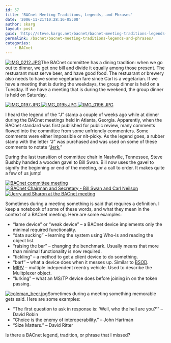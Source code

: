 ```yaml
---
id: 57
title: 'BACnet Meeting Traditions, Legends, and Phrases'
date: '2006-11-21T10:28:16-05:00'
author: skarg
layout: post
guid: 'http://steve.kargs.net/bacnet/bacnet-meeting-traditions-legends-and-phrases/'
permalink: /bacnet/bacnet-meeting-traditions-legends-and-phrases/
categories:
    - BACnet
---
```


[![IMG_0212.JPG](http://steve.kargs.net/wp-content/uploads/2006/11/thumbs/IMG_0212.JPG "IMG_0212.JPG")](http://steve.kargs.net/wp-content/uploads/2006/11/IMG_0212.JPG)The BACnet committee has a dining tradition: when we go out to dinner, we get one bill and divide it equally among those present. The restuarant must serve beer, and have good food. The restuarant or brewery also needs to have some vegetarian fare since Carl is a vegetarian. If we have a meeting that is during the weekdays, the group dinner is held on a Tuesday. If we have a meeting that is during the weekend, the group dinner is held on Saturday.

[![IMG_0197.JPG](http://steve.kargs.net/wp-content/uploads/2006/11/thumbs/IMG_0197.JPG "IMG_0197.JPG") ](http://steve.kargs.net/wp-content/uploads/2006/11/IMG_0197.JPG)[![IMG_0195.JPG](http://steve.kargs.net/wp-content/uploads/2006/11/thumbs/IMG_0195.JPG "IMG_0195.JPG")](http://steve.kargs.net/wp-content/uploads/2006/11/IMG_0195.JPG)[ ](http://steve.kargs.net/wp-content/uploads/2006/11/IMG_0197.JPG)[![IMG_0196.JPG](http://steve.kargs.net/wp-content/uploads/2006/11/thumbs/IMG_0196.JPG "IMG_0196.JPG")](http://steve.kargs.net/wp-content/uploads/2006/11/IMG_0196.JPG)[  ](http://steve.kargs.net/wp-content/uploads/2006/11/IMG_0197.JPG)

I heard the legend of the “J” stamp a couple of weeks ago while at dinner during the BACnet meetings held in Atlanta, Georgia. Apparently, when the BACnet standard was first published for public review, many comments flowed into the committee from some unfriendly commenters. Some comments were either impossible or nit-picky. As the legend goes, a rubber stamp with the letter “J” was purchased and was used on some of these comments to notate “[Jerk.](http://en.wiktionary.org/wiki/jerk)”

During the last transition of committee chair in Nashville, Tennessee, Steve Bushby handed a wooden gavel to Bill Swan. Bill now uses the gavel to signify the beginning or end of the meeting, or a call to order. It makes quite a few of us jump!

[![BACnet committee meeting](http://steve.kargs.net/wp-content/uploads/2006/11/thumbs/BACnet_committee.jpg "BACnet committee meeting")](http://steve.kargs.net/wp-content/uploads/2006/11/BACnet_committee.jpg)[![BACnet Chairman and Secretary - Bill Swan and Carl Neilson](http://steve.kargs.net/wp-content/uploads/2006/11/thumbs/BACnet_chairman.jpg "BACnet Chairman and Secretary - Bill Swan and Carl Neilson")](http://steve.kargs.net/wp-content/uploads/2006/11/BACnet_chairman.jpg)[![Jerry and Sharon at the BACnet meeting](http://steve.kargs.net/wp-content/uploads/2006/11/thumbs/Jerry_Sharon.jpg "Jerry and Sharon at the BACnet meeting")](http://steve.kargs.net/wp-content/uploads/2006/11/Jerry_Sharon.jpg)

Sometimes during a meeting something is said that requires a definition. I keep a notebook of some of these words, and what they mean in the context of a BACnet meeting. Here are some examples:

- “lame device” or “weak device” – a BACnet device implements only the minimal required functionality.
- “data sucking” – learning the system using Who-Is and reading the object list.
- “raising the bar” – changing the benchmark. Usually means that more than minimal functionality is now required.
- “tickling” – a method to get a client device to do something.
- “barf” – what a device does when it messes up. Similar to [BSOD](http://en.wikipedia.org/wiki/Blue_Screen_of_Death).
- [MIRV](http://en.wikipedia.org/wiki/MIRV) – multiple independent reentry vehicle. Used to describe the Mulitplexer object.
- “lurking” – what an MS/TP device does before joining in on the token passing.

[![coleman_beer.jpg](http://steve.kargs.net/wp-content/uploads/2006/11/thumbs/coleman_beer.jpg "coleman_beer.jpg")](http://steve.kargs.net/wp-content/uploads/2006/11/coleman_beer.jpg)Sometimes during a meeting something memorable gets said. Here are some examples:

- “The first question to ask in response is: ‘Well, who the hell are you?'” – David Robin
- “Choice is the enemy of interoperability.” – John Hartman
- “Size Matters.” – David Ritter

Is there a BACnet legend, tradition, or phrase that I missed?